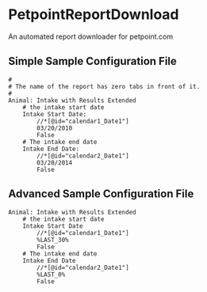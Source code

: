 PetpointReportDownload
======================

An automated report downloader for petpoint.com

Simple Sample Configuration File
--------------------------------

~~~~~~~~~~~~~~~~~~~~~~~~~~~~~~~~~~~~~~~~~~~~~~~~~~~~~~~~~~~~~~~~~~~~~~~~~~~~~~~~
#
# The name of the report has zero tabs in front of it.
#
Animal: Intake with Results Extended
    # the intake start date
    Intake Start Date:
        //*[@id="calendar1_Date1"]
        03/20/2010
        False
    # The intake end date
    Intake End Date:
        //*[@id="calendar2_Date1"]
        03/20/2014
        False
~~~~~~~~~~~~~~~~~~~~~~~~~~~~~~~~~~~~~~~~~~~~~~~~~~~~~~~~~~~~~~~~~~~~~~~~~~~~~~~~

Advanced Sample Configuration File
--------------------------------

~~~~~~~~~~~~~~~~~~~~~~~~~~~~~~~~~~~~~~~~~~~~~~~~~~~~~~~~~~~~~~~~~~~~~~~~~~~~~~~~
Animal: Intake with Results Extended
	# the intake start date
	Intake Start Date
		//*[@id="calendar1_Date1"]
		%LAST_30%
		False
	# The intake end date
	Intake End Date
		//*[@id="calendar2_Date1"]
		%LAST_0%
		False
	
~~~~~~~~~~~~~~~~~~~~~~~~~~~~~~~~~~~~~~~~~~~~~~~~~~~~~~~~~~~~~~~~~~~~~~~~~~~~~~~~

